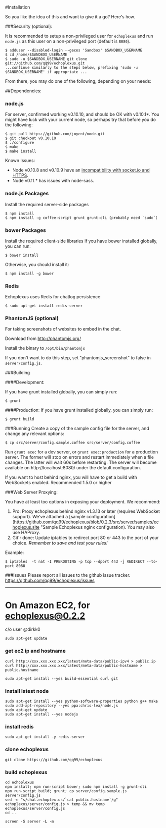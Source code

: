 #Installation

So you like the idea of this and want to give it a go? Here's how.

###Security (optional):

It is recommended to setup a non-privileged user for `echoplexus` and run `node.js`
as this user on a non-privileged port (default is `8080`).

    $ adduser --disabled-login --gecos 'Sandbox' $SANDBOX_USERNAME
    $ cd /home/$SANDBOX_USERNAME
    $ sudo -u $SANDBOX_USERNAME git clone git://github.com/qq99/echoplexus.git
    ...continue similarly to the steps below, prefixing 'sudo -u $SANDBOX_USERNAME' if appropriate ...

From there, you may do one of the following, depending on your needs:



##Dependencies:

### node.js

For server, confirmed working v0.10.10, and should be OK with v0.10.1*.  You might have luck with your current node, so perhaps try that before you do the following:

    $ git pull https://github.com/joyent/node.git
    $ git checkout v0.10.10
    $ ./configure
    $ make
    $ make install

Known Issues:

- Node v0.10.8 and v0.10.9 have an [incompatibility with socket.io and HTTPS](https://github.com/joyent/node/pull/5624).
- Node v0.11.* has issues with node-sass.

### node.js Packages
Install the required server-side packages

    $ npm install
    $ npm install -g coffee-script grunt grunt-cli (probably need `sudo`)

### bower Packages
Install the required client-side libraries
If you have bower installed globally, you can run:

    $ bower install

Otherwise, you should install it:

    $ npm install -g bower

### Redis

Echoplexus uses Redis for chatlog persistence

    $ sudo apt-get install redis-server

### PhantomJS (optional)

For taking screenshots of websites to embed in the chat.

Download from http://phantomjs.org/

Install the binary to `/opt/bin/phantomjs`

If you don't want to do this step, set "phantomjs_screenshot" to false in `server/config.js`.

###Building

####Development:

If you have grunt installed globally, you can simply run:

    $ grunt

####Production:
If you have grunt installed globally, you can simply run:

    $ grunt build

###Running
Create a copy of the sample config file for the server, and change any relevant options:

    $ cp src/server/config.sample.coffee src/server/config.coffee


Run `grunt exec` for a dev server, or `grunt exec:production` for a production server.  The former will stop on errors and restart immediately when a file changes.  The latter will wait 60s before restarting.  The server will become available on http://localhost:8080/ under the default configuration.

If you want to host behind nginx, you will have to get a build with WebSockets enabled.  Recommended 1.5.0 or higher

###Web Server Proxying:

You have at least too options in exposing your deployment.  We recommend:

1. Pro: Proxy echoplexus behind nginx v1.3.13 or later (requires WebSocket
   support). We've attached a [sample configuration](https://github.com/qq99/echoplexus/blob/0.2.3/src/server/samples/echoplexus.site "Sample Echoplexus nginx configuration). You may also use HAProxy.
2. Git'r done: Update iptables to redirect port 80 or 443 to the port of your
   choice. *Remember to save and test your rules!*

Example:

    $ iptables  -t nat -I PREROUTING -p tcp --dport 443 -j REDIRECT --to-port 8080

###Issues
Please report all issues to the github issue tracker.
https://github.com/qq99/echoplexus/issues


***********
# On Amazon EC2, for echoplexus@0.2.2

c/o user @dirkk0

`sudo apt-get update`

### get ec2 ip and hostname
`curl http://xxx.xxx.xxx.xxx/latest/meta-data/public-ipv4 > public.ip`
`curl http://xxx.xxx.xxx.xxx/latest/meta-data/public-hostname > public.hostname`

`sudo apt-get install --yes build-essential curl git`

### install latest node
```
sudo apt-get install --yes python-software-properties python g++ make
sudo add-apt-repository --yes ppa:chris-lea/node.js
sudo apt-get update
sudo apt-get install --yes nodejs
```
### install redis
`sudo apt-get install -y redis-server`
### clone echoplexus
`git clone https://github.com/qq99/echoplexus`
### build echoplexus
```
cd echoplexus
npm install; npm run-script bower; sudo npm install -g grunt-cli
npm run-script build; grunt; cp server/config.sample.js server/config.js
sed -e "s/chat.echoplex.us/`cat public.hostname`/g" echoplexus/server/config.js > temp && mv temp echoplexus/server/config.js
cd ..
```
`screen -S server -L -m`
